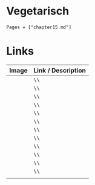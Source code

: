 # Vegetarisch

```@contents
Pages = ["chapter15.md"]
```

# Links

| Image| Link / Description |
| :--- | :--- |
| ![]() | **[]()**``\\`` |
| ![]() | **[]()**``\\`` |
| ![]() | **[]()**``\\`` |
| ![]() | **[]()**``\\`` |
| ![]() | **[]()**``\\`` |
| ![]() | **[]()**``\\`` |
| ![]() | **[]()**``\\`` |
| ![]() | **[]()**``\\`` |
| ![]() | **[]()**``\\`` |
| ![]() | **[]()**``\\`` |
| ![]() | **[]()**``\\`` |
| ![]() | **[]()**``\\`` |
||